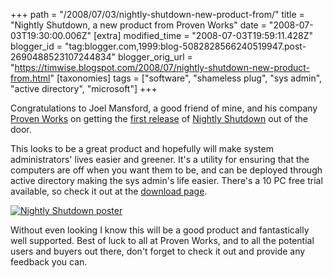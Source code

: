 +++
path = "/2008/07/03/nightly-shutdown-new-product-from/"
title = "Nightly Shutdown, a new product from Proven Works"
date = "2008-07-03T19:30:00.006Z"
[extra]
modified_time = "2008-07-03T19:59:11.428Z"
blogger_id = "tag:blogger.com,1999:blog-5082828566240519947.post-2690488523107244834"
blogger_orig_url = "https://timwise.blogspot.com/2008/07/nightly-shutdown-new-product-from.html"
[taxonomies]
tags = ["software", "shameless plug", "sys admin", "active directory", "microsoft"]
+++

Congratulations to Joel Mansford, a good friend of mine, and his company
[Proven Works](http://www.provenworks.com/) on getting the [first
release](http://joelmansford.wordpress.com/2008/07/02/new-utility-to-shutdown-your-network-pcs-at-night/)
of [Nightly Shutdown](http://www.nightlyshutdown.com/) out of the door.

This looks to be a great product and hopefully will make system administrators'
lives easier and greener. It's a utility for ensuring that the computers are
off when you want them to be, and can be deployed through active directory
making the sys admin's life easier. There's a 10 PC free trial available, so
check it out at the [download
page](http://www.nightlyshutdown.com/DownloadRequest.aspx).

[![Nightly Shutdown poster](/assets/nightly-shutdown.png)](http://www.nightlyshutdown.com/)

 Without even looking I know this will be a good
product and fantastically well supported. Best of luck to all at Proven Works,
and to all the potential users and buyers out there, don't forget to check it
out and provide any feedback you can.

